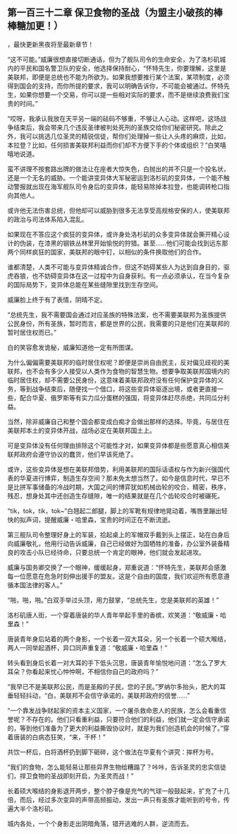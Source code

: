 ## 第一百三十二章 保卫食物的圣战（为盟主小破孩的棒棒糖加更！）
，最快更新黑夜将至最新章节！

“这不可能。”威廉很想直接切断通话，但为了舰队司令的生命安全，为了洛杉矶城内的平民和国名警卫队的安全，他选择保持耐心，“怀特先生，你要理解，这里是美联邦，即便是总统也不能为所欲为。如果我想要推行某个法案，某项制度，必须得到国会的支持，而你所提的要求，我可以明确告诉你，不可能会被通过。怀特先生，如果你想要一个交易，你可以提一些相对实际的要求，而不是继续浪费我们宝贵的时间。”

“哎呀，我承认我放在天平另一端的砝码不够重，不够让人心动。这样吧，这场战争结束后，我会带来几个违反圣律被判处死刑的圣族交给你们秘密研究。除此之外，我可以挑选几位圣灵的精锐信徒，帮你们处理掉一些让人头疼的麻烦，比如，本拉登？比如，任何损害美联邦利益而你们却不方便下手的个体或组织？”白笑嘻嘻地说道。

蛮不讲理不按套路出牌的做法让在座者大惊失色，白抛出的并不只是一个投名状，还是一个无名的威胁。一个能讲变异体大军秘密运到洛杉矶的变异体，一个能不触动警报就出现在海军舰队司令身后的变异体，能轻易除掉本拉登，也能调转枪口指向其他人。

或许他无法伤害总统，但他却可以威胁到很多无法享受高规格安保的人，使美联邦的政治与司法体系陷入混乱。

如果现在不答应这个疯狂的变异体，或许身处洛杉矶的众多变异体就会撕开精心设计的伪装，在漆黑的钢铁丛林里开始愉悦的狩猎。甚至……他们可能会找到远东那两个同样疯狂的国家，美联邦的眼中钉，以相似的条件换取他们的合作。

谁都清楚，人类不可能与变异体精诚合作，但这不妨碍某些人为达到自身目的，驱虎吞狼，也不妨碍变异体在这一过程中为自身获利。有一点必须承认，在当今复杂的国际局势下，变异体总能在某些缝隙里找到生存空间。

威廉脸上终于有了表情，阴晴不定。

“总统先生，我不需要国会通过对应圣族的特殊法案，也不需要美联邦为圣族提供公民身份，所有圣族，暂时而言，都是世界的公民，我需要的只是他们在美联邦的暂时居住权而已。”

白的笑容愈发诡秘，威廉知道他一定有所图谋。

为什么偏偏需要美联邦的临时居住权呢？即便是崇尚自由民主，反对偏见歧视的美联邦，也不会有多少人接受以人类作为食物的智慧生物。想要争取美联邦国境内的临时居住权，却不需要公民身份，这意味着美联邦政府没有任何保护变异体的义务，等到战争结束后，随便找一个借口，将这些变异体驱逐出境，或者更直接一些，配合华夏、俄罗斯等有实力瓜分蛋糕的强国，将变异体赶尽杀绝，共同瓜分利益。

当然，除非威廉自己和整个国会都变成白痴才会做出那样的选择。毕竟，与居住在美联邦本土的变异体开战，战场必定在美联邦国土上。

可是变异体没有任何理由排除这个可能性才对，如果变异体都是些愿意真心相信美联邦政府会遵守协议的蠢货，他们早该死绝了。

或许，这些变异体是想在美联邦借势，利用美联邦的国际话语权与作为新兴强国代表的华夏进行博弈，制造生存空间？那未免太想当然了。如今是信息时代，早已不是比拼军事储备的冷战时期，大国之间的博弈犹如机械齿轮的咬合，精密，秩序，残忍，想身处其中还创造生存缝隙，唯一的结果就是在几个齿轮咬合时被碾死。

“tik，tok，tik，tok~”白翘起二郎腿，脚上的军靴有规律地晃动着，嘴唇里蹦出轻快的拟声词，提醒威廉・哈里森，宝贵的时间正在不断流逝。

第三舰队司令整理好身上的军装，拾起桌上的军帽双手戴到头上摆正，站在白身后向威廉敬礼，他用行动告诉威廉，自己已经做好为国牺牲的准备，办公室外装备精良的攻击小队已经待命，只要总统一个肯定的眼神，他们就会发起进攻。

威廉与国务卿交换了一个眼神，缓缓起身，郑重说道：“怀特先生，美联邦会感激每一位愿意在危急时刻伸出援手的盟友。这是个自由的国度，我们欢迎所有愿意遵循本国法律的客人。”

“啪，啪，啪。”白双手举过头顶，用力鼓掌，“总统先生，您是美联邦的英雄！”

洛杉矶唐人街，一个穿着唐装的华人青年举起手里的香槟，欢笑道：“敬威廉・哈里森！”

唐装青年身后站着的两个身影，一个长着一双大耳朵，另一个长着一个硕大喉结，两人一同举起酒杯，异口同声重复道：“敬威廉・哈里森！”

转头看到身后长着一对大耳的手下低头沉思，唐装青年愉悦地问道：“怎么了罗大耳朵？你看起来忧心忡忡啊，不相信你自己的政府吗？”

“我早已不是美联邦公民，而是圣殿的子民，您的子民。”罗纳尔多抬头，肥大的耳垂轻轻抖动，“白，美联邦不会信守承诺的，美联邦政府的信誉……”

“一个靠发战争财起家的资本主义国家，一个屠杀救命恩人的民族，怎么会看重信誉呢？不存在的。他们只看重利益，只要符合他们的利益，他们就一定会信守承诺的，等到他们准备为了更大的利益撕毁协议时，就是为我们创造机会的时候了。”穿着唐装的白病态狂笑，“来，干杯！”

共饮一杯后，白将酒杯扔到脚下砸碎，这个做法在华夏有个讲究：摔杯为号。

“我们的食物，怎么能轻易让那些异界生物给糟蹋了？咔咔，告诉圣灵的忠实信徒们，捍卫食物的圣战即刻开启，为圣灵而战！”

长着硕大喉结的身影退开两步，整个脖子像是充气的气球一般鼓起来，扩充了十几倍，而后，经过多次变异的声带高频振动，发出一声只有圣族才能听到的号令，传遍大半个洛杉矶。

城内各处，一个个身影走出阴暗角落，错开逃难的人群，逆流而去。

